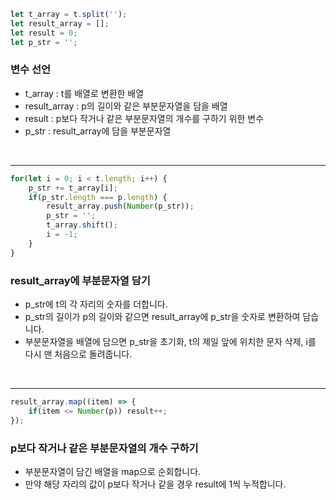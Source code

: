 ```js
let t_array = t.split('');
let result_array = [];
let result = 0;
let p_str = '';
```

### 변수 선언
- t_array : t를 배열로 변환한 배열
- result_array : p의 길이와 같은 부분문자열을 담을 배열
- result : p보다 작거나 같은 부분문자열의 개수를 구하기 위한 변수
- p_str : result_array에 담을 부분문자열

<br />

---

```js
for(let i = 0; i < t.length; i++) {
    p_str += t_array[i];
    if(p_str.length === p.length) {
        result_array.push(Number(p_str));
        p_str = '';
        t_array.shift();
        i = -1;
    }
}
```

### result_array에 부분문자열 담기
- p_str에 t의 각 자리의 숫자를 더합니다.
- p_str의 길이가 p의 길이와 같으면 result_array에 p_str을 숫자로 변환하여 담습니다.
- 부분문자열을 배열에 담으면 p_str을 초기화, t의 제일 앞에 위치한 문자 삭제, i를 다시 맨 처음으로 돌려줍니다.

<br />

---

```js
result_array.map((item) => {
    if(item <= Number(p)) result++;
});
```

### p보다 작거나 같은 부분문자열의 개수 구하기
- 부분문자열이 담긴 배열을 map으로 순회합니다.
- 만약 해당 자리의 값이 p보다 작거나 같을 경우 result에 1씩 누적합니다.